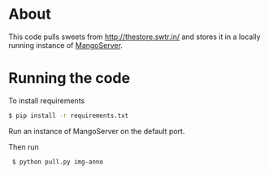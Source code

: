 # About

This code pulls sweets from http://thestore.swtr.in/ and stores it in a locally running instance of [MangoServer](https://github.com/janastu/MangoServer). 

# Running the code

To install requirements

```bash
$ pip install -r requirements.txt
```

Run an instance of MangoServer on the default port.

Then run

```bash
 $ python pull.py img-anno
```
